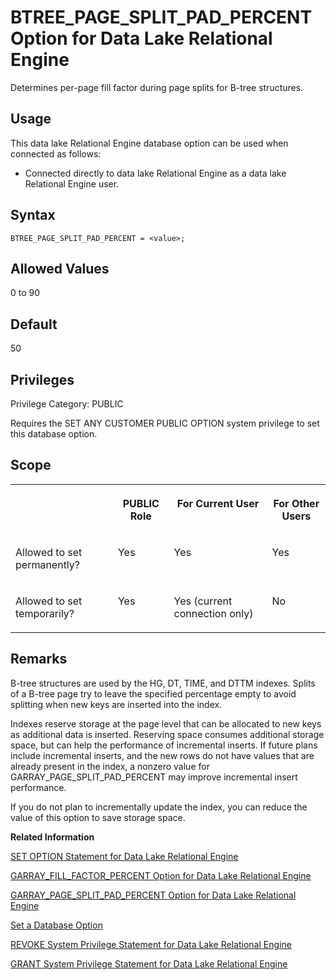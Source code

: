 <!-- loioa62ec77884f210158d70ac1c0c792ba6 -->

# BTREE\_PAGE\_SPLIT\_PAD\_PERCENT Option for Data Lake Relational Engine

Determines per-page fill factor during page splits for B-tree structures.



<a name="loioa62ec77884f210158d70ac1c0c792ba6__section_kvq_svq_znb"/>

## Usage

This data lake Relational Engine database option can be used when connected as follows:

-   Connected directly to data lake Relational Engine as a data lake Relational Engine user.



<a name="loioa62ec77884f210158d70ac1c0c792ba6__section_ukt_bry_brb"/>

## Syntax

```
BTREE_PAGE_SPLIT_PAD_PERCENT = <value>;
```



<a name="loioa62ec77884f210158d70ac1c0c792ba6__iq_refso_384"/>

## Allowed Values

0 to 90



<a name="loioa62ec77884f210158d70ac1c0c792ba6__iq_refso_385"/>

## Default

50



<a name="loioa62ec77884f210158d70ac1c0c792ba6__section_k3c_gxb_3qb"/>

## Privileges

Privilege Category: PUBLIC

Requires the SET ANY CUSTOMER PUBLIC OPTION system privilege to set this database option.



<a name="loioa62ec77884f210158d70ac1c0c792ba6__iq_refso_386"/>

## Scope


<table>
<tr>
<th valign="top">

 

</th>
<th valign="top">

PUBLIC Role

</th>
<th valign="top">

For Current User

</th>
<th valign="top">

For Other Users

</th>
</tr>
<tr>
<td valign="top">

Allowed to set permanently?

</td>
<td valign="top">

Yes

</td>
<td valign="top">

Yes

</td>
<td valign="top">

Yes

</td>
</tr>
<tr>
<td valign="top">

Allowed to set temporarily?

</td>
<td valign="top">

Yes

</td>
<td valign="top">

Yes \(current connection only\)

</td>
<td valign="top">

No

</td>
</tr>
</table>



<a name="loioa62ec77884f210158d70ac1c0c792ba6__iq_refso_387"/>

## Remarks

B-tree structures are used by the HG, DT, TIME, and DTTM indexes. Splits of a B-tree page try to leave the specified percentage empty to avoid splitting when new keys are inserted into the index.

Indexes reserve storage at the page level that can be allocated to new keys as additional data is inserted. Reserving space consumes additional storage space, but can help the performance of incremental inserts. If future plans include incremental inserts, and the new rows do not have values that are already present in the index, a nonzero value for GARRAY\_PAGE\_SPLIT\_PAD\_PERCENT may improve incremental insert performance.

If you do not plan to incrementally update the index, you can reduce the value of this option to save storage space.

**Related Information**  


[SET OPTION Statement for Data Lake Relational Engine](../080-sql-statements/set-option-statement-for-data-lake-relational-engine-a625da7.md "Changes options that affect the behavior of the database and its compatibility with Transact-SQL. Setting the value of an option can change the behavior for all users or an individual user, in either a temporary or permanent scope.")

[GARRAY\_FILL\_FACTOR\_PERCENT Option for Data Lake Relational Engine](garray-fill-factor-percent-option-for-data-lake-relational-engine-a637325.md "Specifies the percent of space on each HG garray page to reserve for future incremental inserts into existing groups.")

[GARRAY\_PAGE\_SPLIT\_PAD\_PERCENT Option for Data Lake Relational Engine](garray-page-split-pad-percent-option-for-data-lake-relational-engine-a637949.md "Determines per-page fill factor during page splits on the garray and specifies the percent of space on each HG garray page to reserve for future incremental inserts.")

[Set a Database Option](set-a-database-option-0dcb893.md "You set options with the SET OPTION statement.")

[REVOKE System Privilege Statement for Data Lake Relational Engine](../080-sql-statements/revoke-system-privilege-statement-for-data-lake-relational-engine-a3eadda.md "Removes specific system privileges from specific users and the right to administer the privilege.")

[GRANT System Privilege Statement for Data Lake Relational Engine](../080-sql-statements/grant-system-privilege-statement-for-data-lake-relational-engine-a3dfcb0.md "Grants specific system privileges to users or roles, with or without administrative rights.")

